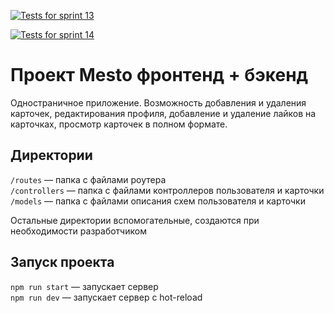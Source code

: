 [![Tests for sprint 13](https://github.com/${Olga-mus}/${express-mesto-gha}/actions/workflows/tests-13-sprint.yml/badge.svg)](https://github.com/${Olga-mus}/${express-mesto-gha}/actions/workflows/tests-13-sprint.yml)

[![Tests for sprint 14](https://github.com/${Olga-mus}/${express-mesto-gha}/actions/workflows/tests-14-sprint.yml/badge.svg)](https://github.com/${Olga-mus}/${express-mesto-gha}/actions/workflows/tests-14-sprint.yml)
# Проект Mesto фронтенд + бэкенд

 Одностраничное приложение. Возможность добавления и удаления карточек, редактирования профиля, добавление и удаление лайков на карточках, просмотр карточек в полном формате.

## Директории

`/routes` — папка с файлами роутера  
`/controllers` — папка с файлами контроллеров пользователя и карточки   
`/models` — папка с файлами описания схем пользователя и карточки  

Остальные директории вспомогательные, создаются при необходимости разработчиком

## Запуск проекта

`npm run start` — запускает сервер   
`npm run dev` — запускает сервер с hot-reload
